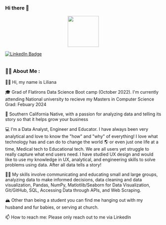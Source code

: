 ### Hi there 👋

<!--
**Liliy1120/Liliy1120** is a ✨ _special_ ✨ repository because its `README.md` (this file) appears on your GitHub profile.
!-->


<div id="header" align="center">
  <img src="https://media.giphy.com/media/M9gbBd9nbDrOTu1Mqx/giphy.gif" width="100"/>
</div>

<div id="badges">
  
 <a href="https://www.linkedin.com/in/liliana-emfinger/" target="_blank"><img src="https://img.shields.io/badge/LinkedIn-blue?style=for-the-badge&logo=linkedin&logoColor=white" alt="LinkedIn Badge"/></a>

</div>

<img src="https://komarev.com/ghpvc/?username=Liliy1120&style=flat-square&color=blue" alt=""/>

### :woman_technologist: About Me :

👋🏽 Hi, my name is Liliana

🎓 Grad of Flatirons Data Science Boot camp (October 2022). I'm currently attending National university to recieve my Masters in Computer Science Grad: Febuary 2024

🌇 Southern California Native, with a passion for analyzing data and telling its story so that it helps grow your business

💻 I’m a Data Analyst, Engineer and Educator. I have always been very analytical and love to know the "how" and "why" of everything! I love what technology has and can do to change the world 🌎 or even just one life at a time, Medical tech to Educational tech. We are all users yet struggle to really capture what end users need. I have studied UX design and would like to use my knowledge in UX, analytical, and engineering skills to solve problems using data. After all data tells a story! 

💪🏽 My skills involve communicating and educating small and large groups, analyzing data to make informed decisions, data cleaning and data visualization, Pandas, NumPy, Matlotlib/Seaborn for Data Visualization, Git/GitHub, SQL, Accessing Data through APIs, and Web Scraping. 

🏔 Other than being a student you can find me hanging out with my husband and fur babies, or serving at church. 


📫 How to reach me: Please only reach out to me via LinkedIn
